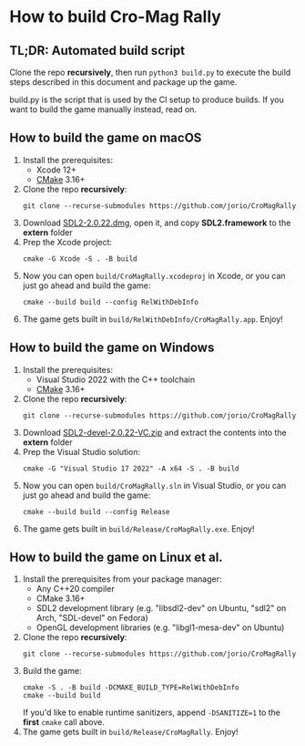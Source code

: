 # How to build Cro-Mag Rally

## TL;DR: Automated build script

Clone the repo **recursively**, then run `python3 build.py` to execute the build steps described in this document and package up the game.

build.py is the script that is used by the CI setup to produce builds. If you want to build the game manually instead, read on.

## How to build the game on macOS

1. Install the prerequisites:
    - Xcode 12+
    - [CMake](https://formulae.brew.sh/formula/cmake) 3.16+
1. Clone the repo **recursively**:
    ```
    git clone --recurse-submodules https://github.com/jorio/CroMagRally
    ```
1. Download [SDL2-2.0.22.dmg](https://libsdl.org/release/SDL2-2.0.22.dmg), open it, and copy **SDL2.framework** to the **extern** folder
1. Prep the Xcode project:
    ```
    cmake -G Xcode -S . -B build
    ```
1. Now you can open `build/CroMagRally.xcodeproj` in Xcode, or you can just go ahead and build the game:
    ```
    cmake --build build --config RelWithDebInfo
    ```
1. The game gets built in `build/RelWithDebInfo/CroMagRally.app`. Enjoy!

## How to build the game on Windows

1. Install the prerequisites:
    - Visual Studio 2022 with the C++ toolchain
    - [CMake](https://cmake.org/download/) 3.16+
1. Clone the repo **recursively**:
    ```
    git clone --recurse-submodules https://github.com/jorio/CroMagRally
    ```
1. Download [SDL2-devel-2.0.22-VC.zip](https://libsdl.org/release/SDL2-devel-2.0.22-VC.zip) and extract the contents into the **extern** folder
1. Prep the Visual Studio solution:
    ```
    cmake -G "Visual Studio 17 2022" -A x64 -S . -B build
    ```
1. Now you can open `build/CroMagRally.sln` in Visual Studio, or you can just go ahead and build the game:
    ```
    cmake --build build --config Release
    ```
1. The game gets built in `build/Release/CroMagRally.exe`. Enjoy!

## How to build the game on Linux et al.

1. Install the prerequisites from your package manager:
    - Any C++20 compiler
    - CMake 3.16+
    - SDL2 development library (e.g. "libsdl2-dev" on Ubuntu, "sdl2" on Arch, "SDL-devel" on Fedora)
    - OpenGL development libraries (e.g. "libgl1-mesa-dev" on Ubuntu)
1. Clone the repo **recursively**:
    ```
    git clone --recurse-submodules https://github.com/jorio/CroMagRally
    ```
1. Build the game:
    ```
    cmake -S . -B build -DCMAKE_BUILD_TYPE=RelWithDebInfo
    cmake --build build
    ```
    If you'd like to enable runtime sanitizers, append `-DSANITIZE=1` to the **first** `cmake` call above.
1. The game gets built in `build/Release/CroMagRally`. Enjoy!

